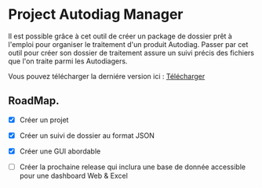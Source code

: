 
# Project Autodiag Manager

Il est possible grâce à cet outil de créer un package de dossier prêt à l'emploi pour organiser le traitement d'un produit Autodiag.
Passer par cet outil pour créer son dossier de traitement assure un suivi précis des fichiers que l'on traite parmi les Autodiagers.



Vous pouvez télécharger la derniére version ici : 
[Télécharger](https://github.com/Autodiagbin/Autodiag-Project-Creator/releases/download/APCv0.1/AutodiagPC.v0.1.rar) 


## RoadMap.

 - [x] Créer un projet
 - [x] Créer un suivi de dossier au format JSON
 - [x] Créer une GUI abordable
 - [ ] Créer la prochaine release qui inclura une base de donnée accessible pour une dashboard Web & Excel


